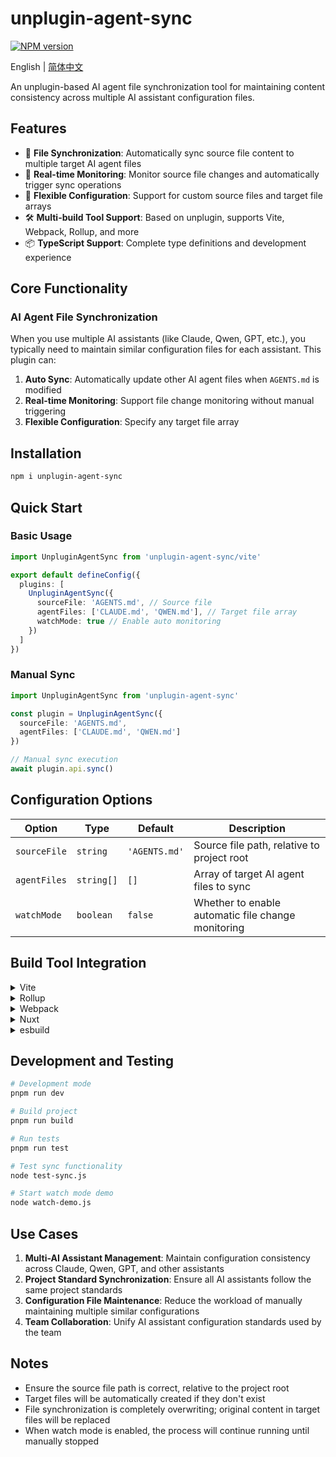 # unplugin-agent-sync

[![NPM version](https://img.shields.io/npm/v/unplugin-agent-sync?color=a1b858&label=)](https://www.npmjs.com/package/unplugin-agent-sync)

English | [简体中文](./README.zh-CN.md)

An unplugin-based AI agent file synchronization tool for maintaining content consistency across multiple AI assistant configuration files.

## Features

- 🔄 **File Synchronization**: Automatically sync source file content to multiple target AI agent files
- 👀 **Real-time Monitoring**: Monitor source file changes and automatically trigger sync operations
- 🔧 **Flexible Configuration**: Support for custom source files and target file arrays
- 🛠️ **Multi-build Tool Support**: Based on unplugin, supports Vite, Webpack, Rollup, and more
- 📦 **TypeScript Support**: Complete type definitions and development experience

## Core Functionality

### AI Agent File Synchronization

When you use multiple AI assistants (like Claude, Qwen, GPT, etc.), you typically need to maintain similar configuration files for each assistant. This plugin can:

1. **Auto Sync**: Automatically update other AI agent files when `AGENTS.md` is modified
2. **Real-time Monitoring**: Support file change monitoring without manual triggering
3. **Flexible Configuration**: Specify any target file array

## Installation

```bash
npm i unplugin-agent-sync
```

## Quick Start

### Basic Usage

```typescript
import UnpluginAgentSync from 'unplugin-agent-sync/vite'

export default defineConfig({
  plugins: [
    UnpluginAgentSync({
      sourceFile: 'AGENTS.md', // Source file
      agentFiles: ['CLAUDE.md', 'QWEN.md'], // Target file array
      watchMode: true // Enable auto monitoring
    })
  ]
})
```

### Manual Sync

```typescript
import UnpluginAgentSync from 'unplugin-agent-sync'

const plugin = UnpluginAgentSync({
  sourceFile: 'AGENTS.md',
  agentFiles: ['CLAUDE.md', 'QWEN.md']
})

// Manual sync execution
await plugin.api.sync()
```

## Configuration Options

| Option | Type | Default | Description |
|--------|------|---------|-------------|
| `sourceFile` | `string` | `'AGENTS.md'` | Source file path, relative to project root |
| `agentFiles` | `string[]` | `[]` | Array of target AI agent files to sync |
| `watchMode` | `boolean` | `false` | Whether to enable automatic file change monitoring |

## Build Tool Integration

<details>
<summary>Vite</summary><br>

```ts
// vite.config.ts
import UnpluginAgentSync from 'unplugin-agent-sync/vite'

export default defineConfig({
  plugins: [
    UnpluginAgentSync({
      sourceFile: 'AGENTS.md',
      agentFiles: ['CLAUDE.md', 'QWEN.md'],
      watchMode: true
    })
  ]
})
```

</details>

<details>
<summary>Rollup</summary><br>

```ts
// rollup.config.js
import UnpluginAgentSync from 'unplugin-agent-sync/rollup'

export default {
  plugins: [
    UnpluginAgentSync({
      sourceFile: 'AGENTS.md',
      agentFiles: ['CLAUDE.md', 'QWEN.md'],
      watchMode: true
    })
  ]
}
```

</details>

<details>
<summary>Webpack</summary><br>

```ts
// webpack.config.js
module.exports = {
  /* ... */
  plugins: [
    require('unplugin-agent-sync/webpack')({
      sourceFile: 'AGENTS.md',
      agentFiles: ['CLAUDE.md', 'QWEN.md'],
      watchMode: true
    })
  ]
}
```

</details>

<details>
<summary>Nuxt</summary><br>

```ts
// nuxt.config.js
export default defineNuxtConfig({
  modules: [
    [
      'unplugin-agent-sync/nuxt',
      {
        sourceFile: 'AGENTS.md',
        agentFiles: ['CLAUDE.md', 'QWEN.md'],
        watchMode: true
      }
    ]
  ]
})
```

> This module supports Nuxt 2 and [Nuxt Vite](https://github.com/nuxt/vite)

</details>

<details>
<summary>esbuild</summary><br>

```ts
// esbuild.config.js
import { build } from 'esbuild'
import UnpluginAgentSync from 'unplugin-agent-sync/esbuild'

build({
  plugins: [
    UnpluginAgentSync({
      sourceFile: 'AGENTS.md',
      agentFiles: ['CLAUDE.md', 'QWEN.md'],
      watchMode: true
    })
  ]
})
```

</details>

## Development and Testing

```bash
# Development mode
pnpm run dev

# Build project
pnpm run build

# Run tests
pnpm run test

# Test sync functionality
node test-sync.js

# Start watch mode demo
node watch-demo.js
```

## Use Cases

1. **Multi-AI Assistant Management**: Maintain configuration consistency across Claude, Qwen, GPT, and other assistants
2. **Project Standard Synchronization**: Ensure all AI assistants follow the same project standards
3. **Configuration File Maintenance**: Reduce the workload of manually maintaining multiple similar configurations
4. **Team Collaboration**: Unify AI assistant configuration standards used by the team

## Notes

- Ensure the source file path is correct, relative to the project root
- Target files will be automatically created if they don't exist
- File synchronization is completely overwriting; original content in target files will be replaced
- When watch mode is enabled, the process will continue running until manually stopped
